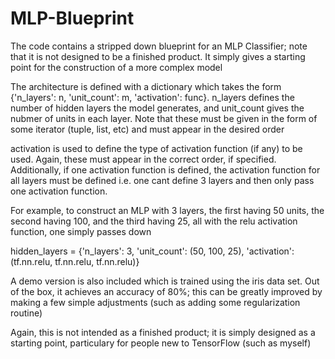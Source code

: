 # MLP-Blueprint
The code contains a stripped down blueprint for an MLP Classifier; note that it is not designed to be a finished product. It simply gives a starting point for the construction of a more complex model

The architecture is defined with a dictionary which takes the form {'n_layers': n, 'unit_count': m, 'activation': func}. 
n_layers defines the number of hidden layers the model generates, and unit_count gives the nubmer of units in each layer. Note that these must be given in the form of some iterator (tuple, list, etc) and must appear in the desired order

activation is used to define the type of activation function (if any) to be used. Again, these must appear in the correct order, if specified. Additionally, if one activation function is defined, the activation function for all layers must be defined i.e. one cant define 3 layers and then only pass one activation function.

For example, to construct an MLP with 3 layers, the first having 50 units, the second having 100, and the third having 25, all with the relu activation function, one simply passes down

hidden_layers = {'n_layers': 3, 'unit_count': (50, 100, 25), 'activation': (tf.nn.relu, tf.nn.relu, tf.nn.relu)}

A demo version is also included which is trained using the iris data set. Out of the box, it achieves an accuracy of 80%; this can be greatly improved by making a few simple adjustments (such as adding some regularization routine)

Again, this is not intended as a finished product; it is simply designed as a starting point, particulary for people new to TensorFlow (such as myself)
